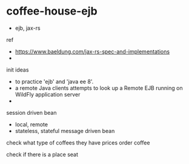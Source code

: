 # coffee-house-ejb
 - ejb, jax-rs

ref
 - https://www.baeldung.com/jax-rs-spec-and-implementations
 - 

init ideas
 - to practice 'ejb' and 'java ee 8'.
 - a remote Java clients attempts to look up a Remote EJB running on WildFly application server
 - 

session driven bean
 - local, remote
 - stateless, stateful
message driven bean



check what type of coffees they have
prices
order coffee


check if there is a place
seat
